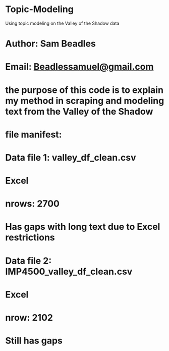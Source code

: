 # Topic-Modeling
Using topic modeling on the Valley of the Shadow data

# Author: Sam Beadles
# Email:  Beadlessamuel@gmail.com

# the purpose of this code is to explain my method in scraping and modeling text from the Valley of the Shadow



# file manifest:

# Data file 1: valley_df_clean.csv
  # Excel
  # nrows: 2700
  # Has gaps with long text due to Excel restrictions
  
# Data file 2:  IMP4500_valley_df_clean.csv
  # Excel
  # nrow: 2102
  # Still has gaps
  
# 
